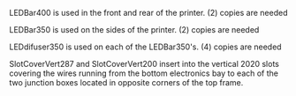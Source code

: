 
LEDBar400 is used in the front and rear of the printer.  (2) copies are needed

LEDBar350 is used on the sides of the printer. (2) copies are needed

LEDdifuser350 is used on each of the LEDBar350's.  (4) copies are needed

SlotCoverVert287 and SlotCoverVert200 insert into the vertical 2020 slots covering the wires running from the bottom electronics bay to each of the two junction boxes located in opposite corners of the top frame.
